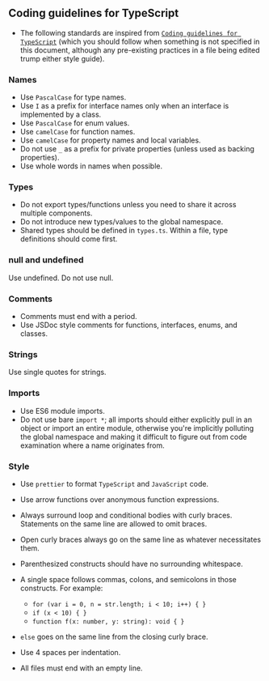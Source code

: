 ## Coding guidelines for TypeScript

-   The following standards are inspired from
    [`Coding guidelines for TypeScript`](HTTPS://github.com/Microsoft/TypeScript/wiki/Coding-guidelines)
    (which you should follow when something is not specified in this document,
    although any pre-existing practices in a file being edited trump either
    style guide).

### Names

-   Use `PascalCase` for type names.
-   Use `I` as a prefix for interface names only when an interface is
    implemented by a class.
-   Use `PascalCase` for enum values.
-   Use `camelCase` for function names.
-   Use `camelCase` for property names and local variables.
-   Do not use `_` as a prefix for private properties (unless used as backing
    properties).
-   Use whole words in names when possible.

### Types

-   Do not export types/functions unless you need to share it across multiple
    components.
-   Do not introduce new types/values to the global namespace.
-   Shared types should be defined in `types.ts`. Within a file, type
    definitions should come first.

### null and undefined

Use undefined. Do not use null.

### Comments

-   Comments must end with a period.
-   Use JSDoc style comments for functions, interfaces, enums, and classes.

### Strings

Use single quotes for strings.

### Imports

-   Use ES6 module imports.
-   Do not use bare `import *`; all imports should either explicitly pull in an
    object or import an entire module, otherwise you're implicitly polluting the
    global namespace and making it difficult to figure out from code examination
    where a name originates from.

### Style

-   Use `prettier` to format `TypeScript` and `JavaScript` code.
-   Use arrow functions over anonymous function expressions.
-   Always surround loop and conditional bodies with curly braces. Statements on
    the same line are allowed to omit braces.
-   Open curly braces always go on the same line as whatever necessitates them.
-   Parenthesized constructs should have no surrounding whitespace.
-   A single space follows commas, colons, and semicolons in those constructs.
    For example:

    -   `for (var i = 0, n = str.length; i < 10; i++) { }`
    -   `if (x < 10) { }`
    -   `function f(x: number, y: string): void { }`

-   `else` goes on the same line from the closing curly brace.
-   Use 4 spaces per indentation.
-   All files must end with an empty line.
